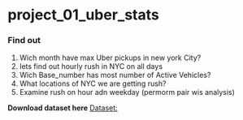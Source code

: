 # project_01_uber_stats

### Find out

1. Wich month have max Uber pickups in new york City?
2. lets find out hourly rush in NYC on all days
3. Wich Base_number has most number of Active Vehicles?
4. What locations of NYC we are getting rush?
5. Examine rush on hour adn weekday (permorm pair wis analysis)

**Download dataset here**
[Dataset:](https://drive.google.com/drive/folders/1ptEHSSmfQibq6bIa2sth7r-9P2X_xJEg?usp=sharing)
